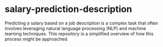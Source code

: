 # salary-prediction-description
Predicting a salary based on a job description is a complex task that often involves leveraging natural language processing (NLP) and machine learning techniques. This repository is a simplified overview of how this process might be approached.
